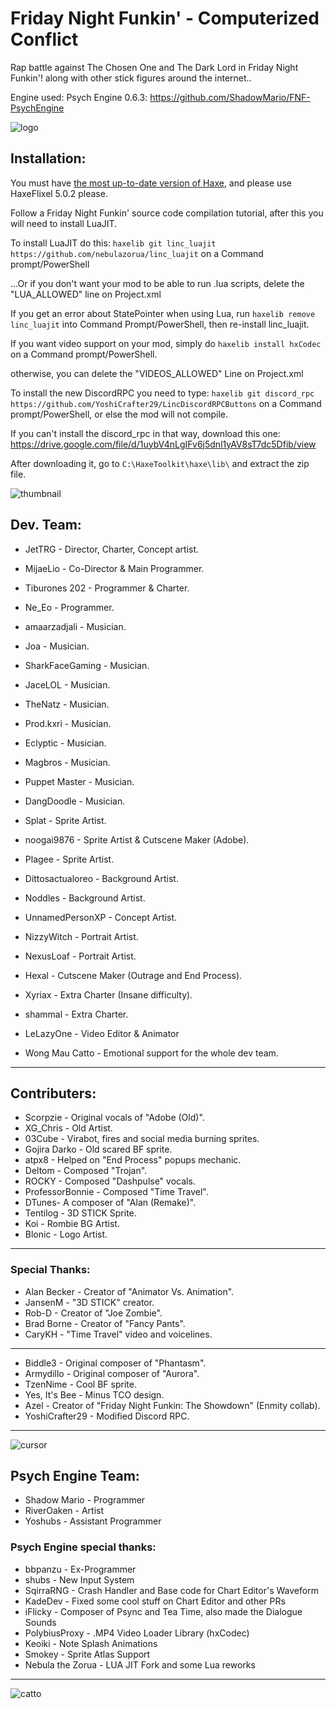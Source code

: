 # Friday Night Funkin' - Computerized Conflict
Rap battle against The Chosen One and The Dark Lord in Friday Night Funkin'! along with other stick figures around the internet..

Engine used: Psych Engine 0.6.3: https://github.com/ShadowMario/FNF-PsychEngine

![logo](https://cdn.discordapp.com/attachments/812123319586521122/1053517548118868048/logo.png?width=921&height=701)

## Installation:
You must have [the most up-to-date version of Haxe](https://haxe.org/download/), and please use HaxeFlixel 5.0.2 please.

Follow a Friday Night Funkin' source code compilation tutorial, after this you will need to install LuaJIT.

To install LuaJIT do this: `haxelib git linc_luajit https://github.com/nebulazorua/linc_luajit`  on a Command prompt/PowerShell

...Or if you don't want your mod to be able to run .lua scripts, delete the "LUA_ALLOWED" line on Project.xml


If you get an error about StatePointer when using Lua, run `haxelib remove linc_luajit` into Command Prompt/PowerShell, then re-install linc_luajit.

If you want video support on your mod, simply do `haxelib install hxCodec` on a Command prompt/PowerShell.

otherwise, you can delete the "VIDEOS_ALLOWED" Line on Project.xml

To install the new DiscordRPC you need to type: `haxelib git discord_rpc https://github.com/YoshiCrafter29/LincDiscordRPCButtons` on a Command prompt/PowerShell, or else the mod will not compile.

If you can't install the discord_rpc in that way, download this one: https://drive.google.com/file/d/1uybV4nLgIFv6j5dnl1yAV8sT7dc5Dfib/view

After downloading it, go to `C:\HaxeToolkit\haxe\lib\` and extract the zip file.

![thumbnail](https://cdn.discordapp.com/attachments/992852052017434707/1012226946408644618/Untitled1044_20220705141239.png?width=1286&height=730)

## Dev. Team:
* JetTRG - Director, Charter, Concept artist.
* MijaeLio - Co-Director & Main Programmer.
* Tiburones 202 - Programmer & Charter.
* Ne_Eo - Programmer.
* amaarzadjali - Musician.
* Joa - Musician.
* SharkFaceGaming - Musician.
* JaceLOL - Musician.
* TheNatz - Musician.
* Prod.kxri - Musician.
* Eclyptic - Musician.
* Magbros - Musician.
* Puppet Master - Musician.
* DangDoodle - Musician.
* Splat - Sprite Artist.
* noogai9876 - Sprite Artist & Cutscene Maker (Adobe).
* Plagee - Sprite Artist.
* Dittosactualoreo - Background Artist.
* Noddles - Background Artist.
* UnnamedPersonXP - Concept Artist.
* NizzyWitch - Portrait Artist.
* NexusLoaf - Portrait Artist.
* Hexal - Cutscene Maker (Outrage and End Process).
* Xyriax - Extra Charter (Insane difficulty).
* shammal - Extra Charter.
* LeLazyOne - Video Editor & Animator

* Wong Mau Catto - Emotional support for the whole dev team.
_____________________________________

## Contributers:
* Scorpzie - Original vocals of "Adobe (Old)".
* XG_Chris - Old Artist.
* 03Cube - Virabot, fires and social media burning sprites.
* Gojira Darko - Old scared BF sprite.
* atpx8 - Helped on "End Process" popups mechanic.
* Deltom - Composed "Trojan".
* ROCKY - Composed "Dashpulse" vocals.
* ProfessorBonnie - Composed "Time Travel".
* DTunes- A composer of "Alan (Remake)".
* Tentilog - 3D STICK Sprite.
* Koi - Rombie BG Artist.
* Blonic - Logo Artist.
_____________________________________

### Special Thanks:
* Alan Becker - Creator of "Animator Vs. Animation".
* JansenM - "3D STICK" creator.
* Rob-D - Creator of "Joe Zombie".
* Brad Borne - Creator of "Fancy Pants".
* CaryKH - "Time Travel" video and voicelines.

_____________________________________
  
* Biddle3 - Original composer of "Phantasm".
* Armydillo - Original composer of "Aurora".
* TzenNime - Cool BF sprite.
* Yes, It's Bee - Minus TCO design.
* Azel - Creator of "Friday Night Funkin: The Showdown" (Enmity collab).
* YoshiCrafter29 - Modified Discord RPC.
_____________________________________

![cursor](https://cdn.discordapp.com/attachments/812123319586521122/1053523407511232573/cursor.png?width=300&height=300)



## Psych Engine Team:
* Shadow Mario - Programmer
* RiverOaken - Artist
* Yoshubs - Assistant Programmer

### Psych Engine special thanks:
* bbpanzu - Ex-Programmer
* shubs - New Input System
* SqirraRNG - Crash Handler and Base code for Chart Editor's Waveform
* KadeDev - Fixed some cool stuff on Chart Editor and other PRs
* iFlicky - Composer of Psync and Tea Time, also made the Dialogue Sounds
* PolybiusProxy - .MP4 Video Loader Library (hxCodec)
* Keoiki - Note Splash Animations
* Smokey - Sprite Atlas Support
* Nebula the Zorua - LUA JIT Fork and some Lua reworks
_____________________________________

![catto](https://cdn.discordapp.com/attachments/842824254889656320/990246620237017098/white_cat_ilysm.jpg?width=1080&height=1025)
